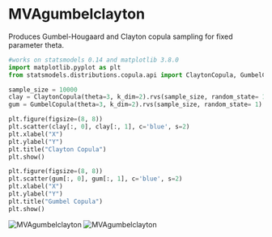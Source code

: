 # MVAgumbelclayton
Produces Gumbel-Hougaard and Clayton copula sampling for fixed parameter theta.

```python
#works on statsmodels 0.14 and matplotlib 3.8.0
import matplotlib.pyplot as plt
from statsmodels.distributions.copula.api import ClaytonCopula, GumbelCopula

sample_size = 10000
clay = ClaytonCopula(theta=3, k_dim=2).rvs(sample_size, random_state= 1)
gum = GumbelCopula(theta=3, k_dim=2).rvs(sample_size, random_state= 1)

plt.figure(figsize=(8, 8))
plt.scatter(clay[:, 0], clay[:, 1], c='blue', s=2)
plt.xlabel("X")
plt.ylabel("Y")
plt.title("Clayton Copula")
plt.show()

plt.figure(figsize=(8, 8))
plt.scatter(gum[:, 0], gum[:, 1], c='blue', s=2)
plt.xlabel("X")
plt.ylabel("Y")
plt.title("Gumbel Copula")
plt.show()
```
![MVAgumbelclayton](MVAgumbelclayton-1_python.png)
![MVAgumbelclayton](MVAgumbelclayton-2_python.png)